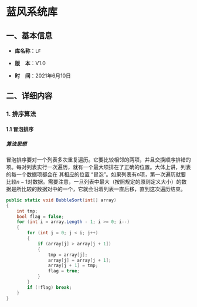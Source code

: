 # 蓝风系统库

## 一、基本信息

-   **库名称**：`LF`

-   **版　本**：V1.0
-   **时　间**：2021年6月10日

## 二、详细内容

### 1. 排序算法

#### 1.1 冒泡排序

##### 算法思想

冒泡排序要对一个列表多次重复遍历。它要比较相邻的两项，并且交换顺序排错的项。每对列表实行一次遍历，就有一个最大项排在了正确的位置。大体上讲，列表的每一个数据项都会在 其相应的位置 “冒泡”。如果列表有$n$项，第一次遍历就要比较$n-1$对数据。需要注意，一旦列表中最大（按照规定的原则定义大小）的数据是所比较的数据对中的一个，它就会沿着列表一直后移，直到这次遍历结束。

``` c#
public static void BubbleSort(int[] array)
{
    int tmp;
    bool flag = false;
    for (int i = array.Length - 1; i >= 0; i--)
    {
        for (int j = 0; j < i; j++)
        {
            if (array[j] > array[j + 1])
            {
                tmp = array[j];
                array[j] = array[j + 1];
                array[j + 1] = tmp;
                flag = true;
            }
        }
        if (!flag) break;
    }
}
```

